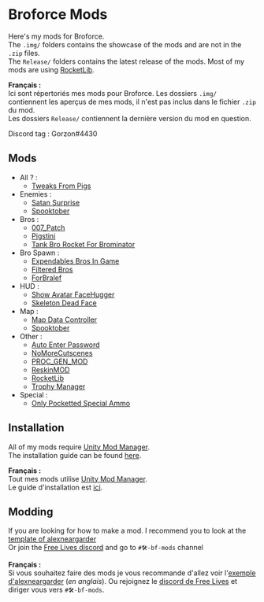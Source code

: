 # Broforce Mods

 Here's my mods for Broforce.  
 The `.img/` folders contains the showcase of the mods and are not in the `.zip` files.  
 The `Release/` folders contains the latest release of the mods.
 Most of my mods are using [RocketLib](RocketLib/).

 **Français :**  
 Ici sont répertoriés mes mods pour Broforce. Les dossiers `.img/` contiennent les aperçus de mes mods, il n'est pas inclus dans le fichier `.zip` du mod.  
 Les dossiers `Release/` contiennent la dernière version du mod en question.

 Discord tag : Gorzon#4430

## Mods

* All ? :
  * [Tweaks From Pigs](Tweak%20From%20Pigs/)
* Enemies :
  * [Satan Surprise](Satan%20Surprise/)
  * [Spooktober](Spooktober/)
* Bros :
  * [007_Patch](Tweaks%20From%20Pigs%20-%20Mod%20Standalone/007_Patch)
  * [Pigstini](Pigstini/)
  * [Tank Bro Rocket For Brominator](TankBroRocketForBrominator/)
* Bro Spawn :
  * [Expendables Bros In Game](Tweaks%20From%20Pigs%20-%20Mod%20Standalone/Expendables%20Bros%20In%20Game/)
  * [Filtered Bros](Filtered%20Bros/)
  * [ForBralef](ForBralef/)
* HUD :
  * [Show Avatar FaceHugger](Tweaks%20From%20Pigs%20-%20Mod%20Standalone/Show%20Avatar%20FaceHugger/)
  * [Skeleton Dead Face](Tweaks%20From%20Pigs%20-%20Mod%20Standalone/Skeleton%20Dead%20Face/)
* Map :
  * [Map Data Controller](MapDataController/)
  * [Spooktober](Spooktober/)
* Other :
  * [Auto Enter Password](AutoEnterPassword/)
  * [NoMoreCutscenes](NoMoreCutscenes/)
  * [PROC_GEN_MOD](Proc_Gen_Mod/)
  * [ReskinMOD](ReskinMod/)
  * [RocketLib](RocketLib/)
  * [Trophy Manager](Trophy%20Manager/)
* Special :
  * [Only Pocketted Special Ammo](Only%20Pocketted%20Special%20Ammo/)

## Installation

All of my mods require [Unity Mod Manager](https://www.nexusmods.com/site/mods/21).  
The installation guide can be found [here](https://steamcommunity.com/sharedfiles/filedetails/?id=2434812447).  

**Français :**  
Tout mes mods utilise [Unity Mod Manager](https://www.nexusmods.com/site/mods/21).  
Le guide d'installation est [ici](https://steamcommunity.com/sharedfiles/filedetails/?id=2489196482).

## Modding

If you are looking for how to make a mod. I recommend you to look at the [template of alexneargarder](https://github.com/alexneargarder/BroforceMods#how-to-create-your-own-mods)  
Or join the [Free Lives discord](https://discord.gg/apF89qZzQ2) and go to `#🛠-bf-mods` channel
  
**Français :**  
Si vous souhaitez faire des mods je vous recommande d'allez voir l'[exemple d'alexneargarder](https://github.com/alexneargarder/BroforceMods#how-to-create-your-own-mods) (*en anglais*).
Ou rejoignez le [discord de Free Lives](https://discord.gg/apF89qZzQ2) et diriger vous vers `#🛠-bf-mods`.
